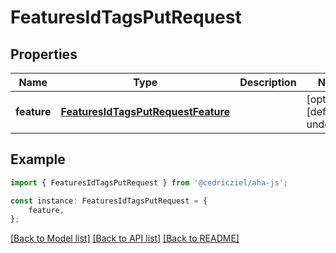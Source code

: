 # FeaturesIdTagsPutRequest


## Properties

Name | Type | Description | Notes
------------ | ------------- | ------------- | -------------
**feature** | [**FeaturesIdTagsPutRequestFeature**](FeaturesIdTagsPutRequestFeature.md) |  | [optional] [default to undefined]

## Example

```typescript
import { FeaturesIdTagsPutRequest } from '@cedricziel/aha-js';

const instance: FeaturesIdTagsPutRequest = {
    feature,
};
```

[[Back to Model list]](../README.md#documentation-for-models) [[Back to API list]](../README.md#documentation-for-api-endpoints) [[Back to README]](../README.md)
